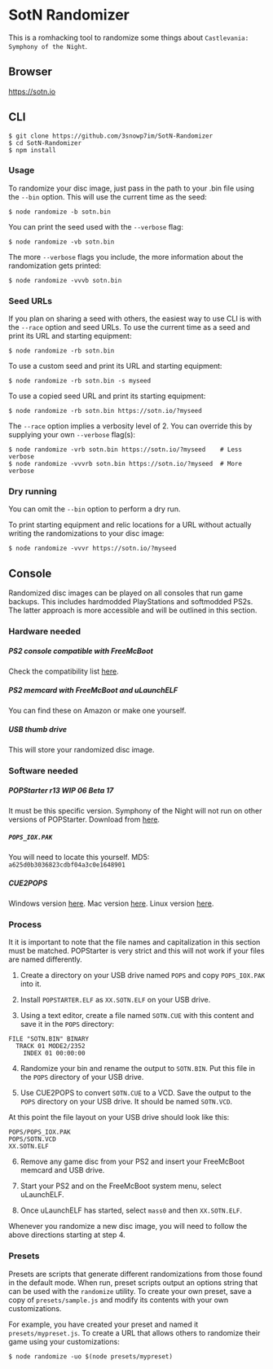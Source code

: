 # SotN Randomizer

This is a romhacking tool to randomize some things about `Castlevania:
Symphony of the Night`.

## Browser

https://sotn.io

## CLI

```shell
$ git clone https://github.com/3snowp7im/SotN-Randomizer
$ cd SotN-Randomizer
$ npm install
```

### Usage

To randomize your disc image, just pass in the path to your .bin file using the
`--bin` option. This will use the current time as the seed:

```shell
$ node randomize -b sotn.bin
```

You can print the seed used with the `--verbose` flag:

```shell
$ node randomize -vb sotn.bin
```

The more `--verbose` flags you include, the more information about the
randomization gets printed:

```shell
$ node randomize -vvvb sotn.bin
```

### Seed URLs

If you plan on sharing a seed with others, the easiest way to use CLI is with
the `--race` option and seed URLs. To use the current time as a seed and print
its URL and starting equipment:

```shell
$ node randomize -rb sotn.bin
```

To use a custom seed and print its URL and starting equipment:

```shell
$ node randomize -rb sotn.bin -s myseed
```

To use a copied seed URL and print its starting equipment:

```shell
$ node randomize -rb sotn.bin https://sotn.io/?myseed
```

The `--race` option implies a verbosity level of 2. You can override this by
supplying your own `--verbose` flag(s):

```shell
$ node randomize -vrb sotn.bin https://sotn.io/?myseed    # Less verbose
$ node randomize -vvvrb sotn.bin https://sotn.io/?myseed  # More verbose
```

### Dry running

You can omit the `--bin` option to perform a dry run.

To print starting equipment and relic locations for a URL without actually
writing the randomizations to your disc image:

```shell
$ node randomize -vvvr https://sotn.io/?myseed
```

## Console

Randomized disc images can be played on all consoles that run game backups.
This includes hardmodded PlayStations and softmodded PS2s. The latter approach
is more accessible and will be outlined in this section.

### Hardware needed

##### PS2 console compatible with FreeMcBoot
Check the compatibility list [here](https://www.ps2-home.com/forum/app.php/page/fmcb-compatible-ps2-models-chart).

##### PS2 memcard with FreeMcBoot and uLaunchELF
You can find these on Amazon or make one yourself.

##### USB thumb drive
This will store your randomized disc image.

### Software needed

##### POPStarter r13 WIP 06 Beta 17
It must be this specific version. Symphony of the Night will not run on other
versions of POPStarter. Download from [here](https://www.ps2-home.com/forum/viewtopic.php?p=13938#p13938).

##### `POPS_IOX.PAK`
You will need to locate this yourself. MD5: `a625d0b3036823cdbf04a3c0e1648901`

##### CUE2POPS
Windows version [here](https://www.ps2-home.com/forum/viewtopic.php?t=2148).
Mac version [here](https://github.com/suicvne/cue2pops-gui-mac).
Linux version [here](https://github.com/makefu/cue2pops-linux).

### Process

It it is important to note that the file names and capitalization in this
section must be matched. POPStarter is very strict and this will not work if
your files are named differently.

1) Create a directory on your USB drive named `POPS` and copy `POPS_IOX.PAK`
   into it.

2) Install `POPSTARTER.ELF` as `XX.SOTN.ELF` on your USB drive.

3) Using a text editor, create a file named `SOTN.CUE` with this content and
   save it in the `POPS` directory:

```
FILE "SOTN.BIN" BINARY
  TRACK 01 MODE2/2352
    INDEX 01 00:00:00
```

4) Randomize your bin and rename the output to `SOTN.BIN`. Put this file in the
   `POPS` directory of your USB drive.

5) Use CUE2POPS to convert `SOTN.CUE` to a VCD. Save the output to the `POPS`
   directory on your USB drive. It should be named `SOTN.VCD`.

At this point the file layout on your USB drive should look like this:

```
POPS/POPS_IOX.PAK
POPS/SOTN.VCD
XX.SOTN.ELF
```

6) Remove any game disc from your PS2 and insert your FreeMcBoot memcard and
USB drive.

7) Start your PS2 and on the FreeMcBoot system menu, select uLaunchELF.

8) Once uLaunchELF has started, select `mass0` and then `XX.SOTN.ELF`.

Whenever you randomize a new disc image, you will need to follow the above
directions starting at step 4.

### Presets

Presets are scripts that generate different randomizations from those found in
the default mode. When run, preset scripts output an options string that can
be used with the `randomize` utility. To create your own preset, save a copy of
`presets/sample.js` and modify its contents with your own customizations.

For example, you have created your preset and named it `presets/mypreset.js`.
To create a URL that allows others to randomize their game using your
customizations:

```shell
$ node randomize -uo $(node presets/mypreset)
```
